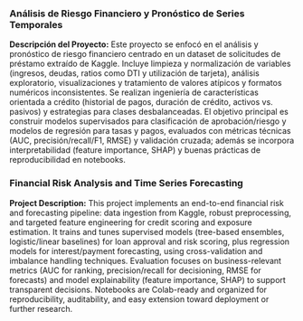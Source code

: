 ### Análisis de Riesgo Financiero y Pronóstico de Series Temporales

**Descripción del Proyecto:**
Este proyecto se enfocó en el análisis y pronóstico de riesgo financiero centrado en un dataset de solicitudes de préstamo extraído de Kaggle. Incluye limpieza y normalización de variables (ingresos, deudas, ratios como DTI y utilización de tarjeta), análisis exploratorio, visualizaciones y tratamiento de valores atípicos y formatos numéricos inconsistentes. Se realizan ingeniería de características orientada a crédito (historial de pagos, duración de crédito, activos vs. pasivos) y estrategias para clases desbalanceadas. El objetivo principal es construir modelos supervisados para clasificación de aprobación/riesgo y modelos de regresión para tasas y pagos, evaluados con métricas técnicas (AUC, precisión/recall/F1, RMSE) y validación cruzada; además se incorpora interpretabilidad (feature importance, SHAP) y buenas prácticas de reproducibilidad en notebooks.

### Financial Risk Analysis and Time Series Forecasting

**Project Description:**
This project implements an end-to-end financial risk and forecasting pipeline: data ingestion from Kaggle, robust preprocessing, and targeted feature engineering for credit scoring and exposure estimation. It trains and tunes supervised models (tree-based ensembles, logistic/linear baselines) for loan approval and risk scoring, plus regression models for interest/payment forecasting, using cross-validation and imbalance handling techniques. Evaluation focuses on business-relevant metrics (AUC for ranking, precision/recall for decisioning, RMSE for forecasts) and model explainability (feature importance, SHAP) to support transparent decisions. Notebooks are Colab-ready and organized for reproducibility, auditability, and easy extension toward deployment or further research.
